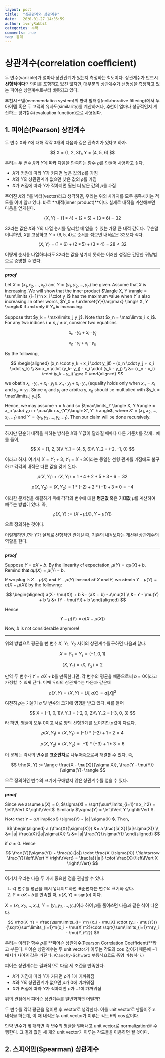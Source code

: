```yaml
---
layout: post
title:  "상관관계와 상관계수"
date:   2020-01-27 14:36:59
author: ivoryRabbit
categories: 수학
comments: true
tag: 통계
---
```


# 상관계수(correlation coefficient)

두 변수(variable)가 얼마나 상관관계가 있는지 측정하는 척도이다. 상관계수가 반드시 **선형적이다**의 의미를 포함하고 있진 않지만, 대부분의 상관계수가 선형성을 측정하고 있는 피어슨 상관계수로부터 비롯되고 있다.

추천시스템(recomendation system)의 협력 필터링(collaborative filtering)에서 두 아이템 혹은 두 고객의 유사도(similarity)를 계산하거나, 추천이 얼마나 성공적인지 계산하는 평가함수(evaluation function)으로 사용된다.

## 1. 피어슨(Pearson) 상관계수

두 변수 X와 Y에 대해 각각 3개의 다음과 같은 관측치가 있다고 하자.

$$ X = (1, 2, 3)\\ Y = (4, 5, 6) $$

우리는 두 변수 $X$와 $Y$에 따라 다음을 만족하는 함수 $\rho$를 만들어 사용하고 싶다.

- $X$가 커짐에 따라 $Y$가 커지면 높은 값의 $\rho$를 가짐
- $X$와 $Y$의 상관관계가 없으면 낮은 값의 $\rho$를 가짐
- $X$가 커짐에 따라 $Y$가 작아지면 훨씬 더 낮은 값의 $\rho$를 가짐

주어진 $X$와 $Y$를 벡터(vector)라고 생각하면, 우리는 위의 세가지를 모두 충족시키는 척도를 이미 알고 있다. 바로 **내적(inner product)**이다. 실제로 내적을 계산해보면 다음을 얻게된다.

$$\langle X, Y \rangle = (1 * 4) + (2 * 5) + (3 * 6) = 32$$

32라는 값은 $X$와 $Y$의 나열 순서를 달리할 때 얻을 수 있는 가장 큰 내적 값이다. 무슨말이냐하면, $X$를 고정하고 $Y = (6, 5, 4)$로 순서를 섞으면 내적값은 32보다 작다.

$$\langle X, Y \rangle = (1 * 6) + (2 * 5) + (3 * 4) = 28 < 32$$

어떻게 순서를 나열하더라도 32라는 값을 넘기지 못하는 이러한 성질은 간단한 귀납법으로 증명할 수 있다.

---
**_proof_**

Let $X = (x_1, x_2, \ldots, x_n)$ and $Y = (y_1, y_2, \ldots, y_n)$ be given. Assume that $X$ is increasing. We will show that the inner product $\langle X, Y \rangle = \sum\limits_{i=1}^n x_i \cdot y_i$ has the maximum value when $Y$ is also increasing. In other words, $Y_0 = \underset{Y}{\arg\max} \langle X, Y \rangle$ if and only if $Y_0$ is increasing.

Suppose that $y_k = \max\limits_j y_j$. Note that $x_n = \max\limits_i x_i$. For any two indices $i\neq n$, $j\neq k$, consider two equations

$$x_n \cdot y_k + x_i \cdot y_j$$

$$x_n \cdot y_j + x_i \cdot y_k$$

By the following,

$$
\begin{aligned}
(x_n \cdot y_k + x_i \cdot y_j&) - (x_n \cdot y_j + x_i \cdot y_k) 
\\ &= x_n \cdot (y_k- y_j) - x_i \cdot (y_k - y_j)
\\ &= (x_n - x_i) \cdot (y_k - y_j) \geq 0
\end{aligned}
$$

we obatin $x_n \cdot y_n + x_i \cdot y_j \geq x_n \cdot y_j + x_i \cdot y_n$ (equality holds only when $x_n = x_i$ and $y_k = y_j$). Since $x_i$ and $y_j$ are arbitrary, $x_n$ should be multiplied with $y_k = \max\limits_j y_j$.

Hence, we may assume $n = k$ and so $\max\limits_Y \langle X, Y \rangle = x_n \cdot y_n + \max\limits_{Y'}\langle X', Y' \rangle$, where $X' = (x_1, x_2, \ldots, x_{n-1})$ and $Y' = (y_1, y_2, \ldots, y_{n-1})$. Then our claim will be done recursively.

---

하지만 단순히 내적을 취하는 방식은 $X$와 $Y$ 값이 달라질 때마다 다른 기준치를 갖게 . 예를 들어, 

$$ X = (1, 2, 3)\\ Y_1 = (4, 5, 6)\\ Y_2 = (-2, -1, 0) $$

이라고 하자. 여기서 $X = Y_2 + 3$, $Y_1 = X + 3$이라는 동일한 선형 관계를 가짐에도 불구하고 각각의 내적은 다른 값을 갖게 된다.

$$ \rho(X, Y_1) = \langle X, Y_1 \rangle = 1*4 + 2*5 + 3*6 = 32 $$

$$ \rho(X, Y_2) = \langle X, Y_2 \rangle = 1*(-2) + 2*(-1) + 3*0 = -4 $$

이러한 문제점을 해결하기 위해 각각의 변수에 대한 **평균값** 혹은 **기대값** $\mu$를 계산하여 빼주는 방법이 있다. 즉, 

$$\rho(X, Y) := \langle X - \mu(X), Y - \mu(Y) \rangle$$

으로 정의하는 것이다.

이렇게하면 $X$와 $Y$가 실제로 선형적인 관계일 때, 기존의 내적보다는 개선된 상관계수의 역할을 한다.

---
**_proof_**

Suppose $Y = aX + b$. By the linearity of expectation, $\mu(Y) = a\mu(X) + b$. Remind that $a\mu(X) = \mu(Y) - b$.

If we plug in $X-\mu(X)$ and $Y-\mu(Y)$ instead of $X$ and $Y$, we obtain $Y-\mu(Y) = a(X-\mu(X))$ by the following:

$$
\begin{aligned}
a(X - \mu(X)) + b &= (aX + b) - a\mu(X)
\\ &= Y - \mu(Y) + b
\\ &= (Y - \mu(Y)) + b
\end{aligned}
$$

Hence

$$
Y - \mu(Y) = a(X - \mu(X))
$$

Now, $b$ is not considerable anymore! 

---

위의 방법으로 평균을 뺀 변수 $X$, $Y_1$, $Y_2$ 사이의 상관계수를 구하면 다음과 같다.

$$ X = Y_1 = Y_2 = (-1, 0, 1) $$

$$ \langle X, Y_1 \rangle = \langle X, Y_2 \rangle = 2 $$

만약 두 변수가 $Y = aX + b$를 만족한다면, 각 변수의 평균을 빼줌으로써 $b = 0$이라고 가정할 수 있게 된다. 이때 우리의 상관계수는 다음과 같은데

$$ \rho(X, Y) = \langle X, Y \rangle = \langle X, aX \rangle = a\left\lVert X \right\rVert^2 $$

여전히 $\rho$는 기울기 $a$ 및 변수의 크기에 영향을 받고 있다. 예를 들어

$$ X = (-1, 0, 1)\\ Y_1 = (-2, 0, 2)\\ Y_2 = (-3, 0, 3) $$

라 하면, 평균이 모두 $0$이고 서로 양의 선형관계를 보이지만 $\rho$값이 다르다.

$$ \rho(X, Y_1) = \langle X, Y_1 \rangle = (-1)*(-2) + 1*2 = 4 $$

$$ \rho(X, Y_2) = \langle X, Y_2 \rangle = (-1)*(-3) + 1*3 = 6 $$

이 문제는 각각의 변수를 **표준편차**로 나누어줌으로써 해결할 수 있다. 즉,

$$ \rho(X, Y) := \langle \frac{X - \mu(X)}{\sigma(X)}, \frac{Y - \mu(Y)}{\sigma(Y)} \rangle $$

으로 정의하면 변수의 크기에 구애받지 않은 상관계수를 얻을 수 있다.

---
**_proof_**

Since we assume $\mu(X) = 0$, $\sigma(X) = \sqrt{\sum\limits_{i=1}^n x_i^2} = \left\lVert X \right\rVert$. Similarly $\sigma(Y) =  \left\lVert Y \right\rVert $.

Note that $Y = aX$ implies $ \sigma(Y) = |a| \sigma(X) $. Then,

$$
\begin{aligned}
a (\frac{X}{\sigma(X)}) &= a \frac{|a|X}{|a|\sigma(X)}
\\ &= |a| \frac{aX}{|a|\sigma(X)}
\\ &= |a| \frac{Y}{\sigma(Y)}
\end{aligned}
$$

if $a \neq 0$. Hence

$$
\frac{Y}{\sigma(Y)} = \frac{a}{|a|} \cdot \frac{X}{\sigma(X)} \Rightarrow \frac{Y}{\left\lVert Y \right\rVert} = \frac{a}{|a|} \cdot \frac{X}{\left\lVert X \right\rVert}
$$

---

여기서 우리는 다음 두 가지 중요한 점을 관찰할 수 있다.

1. 각 변수를 평균을 빼서 업데이트하면 표준편차는 변수의 크기와 같다.
2. $Y = aX+b$를 만족할 때, $\rho(X, Y) = \text{sgn}(a)$ 이다.

$X = (x_1, x_2, \ldots, x_n)$, $Y = (y_1, y_2, \ldots, y_n)$이라 하여 $\rho$를 풀어쓰면 다음과 같은 식이 나온다.

$$
\rho(X, Y) = \frac{\sum\limits_{i=1}^n (x_i - \mu(X) \cdot (y_i - \mu(Y))}{\sqrt{\sum\limits_{i=1}^n(x_i - \mu(X))^2}\cdot \sqrt{\sum\limits_{i=1}^n(y_i - \mu(Y))^2}}
$$

우리는 이러한 함수 $\rho$를 **피어슨 상관계수(Pearson Correlation Coefficient)**라고 부른다. 피어슨 상관계수는 두 unit vector가 이루는 각도의 $\cos$ 값이기 때문에 $-1$에서 $1$ 사이의 값을 가진다. (Cauchy-Schwarz 부등식으로도 증명 가능하다.)

피어슨 상관계수는 결과적으로 다음 세 조건을 만족한다.

- $X$가 커짐에 따라 $Y$가 커지면 $\rho$가 $1$에 가까워짐
- $X$와 $Y$의 상관관계가 없으면 $\rho$가 $0$에 가까워짐
- $X$가 커짐에 따라 $Y$가 작아지면 $\rho$가 $-1$에 가까워짐

위의 관점에서 피어슨 상관계수를 일반화하면 어떨까?

두 변수를 각각 평균을 덜어낸 후 vector로 생각한다. 이를 unit vector로 만들어주고 내적을 하는데, 이 때 내적은 두 unit vector가 이루는 각도 $\theta$의 $\cos$값이다.

만약 변수가 세 개라면 각 변수의 평균을 덜어내고 unit vector로 normalization을 수행한다. 그 결과 값인 세 개의 unit vector가 이루는 각도들을 이용하면 될 것이다.

## 2. 스피어만(Spearman) 상관계수
